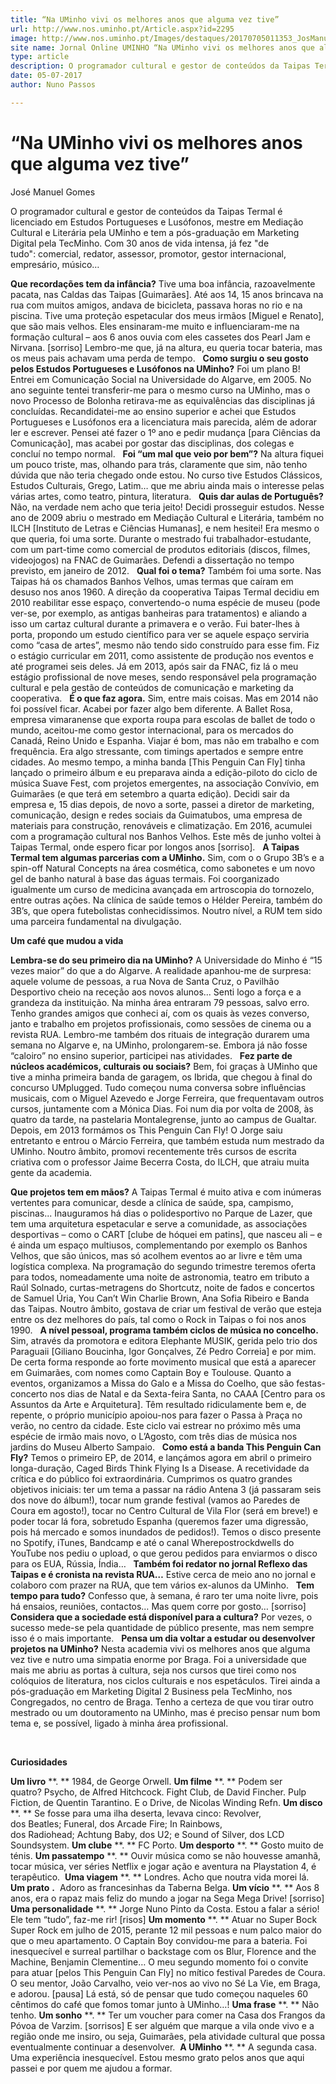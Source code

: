 ```yaml
---
title: “Na UMinho vivi os melhores anos que alguma vez tive”
url: http://www.nos.uminho.pt/Article.aspx?id=2295
image: http://www.nos.uminho.pt/Images/destaques/20170705011353_JosManuelGomes.jpg
site name: Jornal Online UMINHO “Na UMinho vivi os melhores anos que alguma vez tive”
type: article
description: O programador cultural e gestor de conteúdos da Taipas Termal é licenciado em Estudos Portugueses e Lusófonos, mestre em Mediação Cultural e Literária pela UMinho e tem a pós-graduação em Marketing Digital pela TecMinho. Com 30 anos de vida intensa, já fez "de tudo": comercial, redator, assessor, promotor, gestor internacional, empresário, músico…
date: 05-07-2017
author: Nuno Passos

---
```

# “Na UMinho vivi os melhores anos que alguma vez tive”


  

José Manuel Gomes

O programador cultural e gestor de conteúdos da Taipas Termal é licenciado em Estudos Portugueses e Lusófonos, mestre em Mediação Cultural e Literária pela UMinho e tem a pós-graduação em Marketing Digital pela TecMinho. Com 30 anos de vida intensa, já fez "de tudo": comercial, redator, assessor, promotor, gestor internacional, empresário, músico…

**Que recordações tem da infância?** 
Tive uma boa infância, razoavelmente pacata, nas Caldas das Taipas [Guimarães]. Até aos 14, 15 anos brincava na rua com muitos amigos, andava de bicicleta, passava horas no rio e na piscina. Tive uma proteção espetacular dos meus irmãos [Miguel e Renato], que são mais velhos. Eles ensinaram-me muito e influenciaram-me na formação cultural – aos 6 anos ouvia com eles cassetes dos Pearl Jam e Nirvana. [sorriso] Lembro-me que, já na altura, eu queria tocar bateria, mas os meus pais achavam uma perda de tempo.
 
**Como surgiu o seu gosto pelos Estudos Portugueses e Lusófonos na UMinho?** 
Foi um plano B! Entrei em Comunicação Social na Universidade do Algarve, em 2005. No ano seguinte tentei transferir-me para o mesmo curso na UMinho, mas o novo Processo de Bolonha retirava-me as equivalências das disciplinas já concluídas. Recandidatei-me ao ensino superior e achei que Estudos Portugueses e Lusófonos era a licenciatura mais parecida, além de adorar ler e escrever. Pensei até fazer o 1º ano e pedir mudança [para Ciências da Comunicação], mas acabei por gostar das disciplinas, dos colegas e concluí no tempo normal.
 
**Foi “um mal que veio por bem”?** 
Na altura fiquei um pouco triste, mas, olhando para trás, claramente que sim, não tenho dúvida que não teria chegado onde estou. No curso tive Estudos Clássicos, Estudos Culturais, Grego, Latim… que me abriu ainda mais o interesse pelas várias artes, como teatro, pintura, literatura.
 
**Quis dar aulas de Português?** 
Não, na verdade nem acho que teria jeito! Decidi prosseguir estudos. Nesse ano de 2009 abriu o mestrado em Mediação Cultural e Literária, também no ILCH [Instituto de Letras e Ciências Humanas], e nem hesitei! Era mesmo o que queria, foi uma sorte. Durante o mestrado fui trabalhador-estudante, com um part-time como comercial de produtos editoriais (discos, filmes, videojogos) na FNAC de Guimarães. Defendi a dissertação no tempo previsto, em janeiro de 2012.
 
**Qual foi o tema?** 
Também foi uma sorte. Nas Taipas há os chamados Banhos Velhos, umas termas que caíram em desuso nos anos 1960. A direção da cooperativa Taipas Termal decidiu em 2010 reabilitar esse espaço, convertendo-o numa espécie de museu (pode ver-se, por exemplo, as antigas banheiras para tratamentos) e aliando a isso um cartaz cultural durante a primavera e o verão. Fui bater-lhes à porta, propondo um estudo científico para ver se aquele espaço serviria como “casa de artes”, mesmo não tendo sido construído para esse fim. Fiz o estágio curricular em 2011, como assistente de produção nos eventos e até programei seis deles. Já em 2013, após sair da FNAC, fiz lá o meu estágio profissional de nove meses, sendo responsável pela programação cultural e pela gestão de conteúdos de comunicação e marketing da cooperativa.
 
**É o que faz agora.** 
Sim, entre mais coisas. Mas em 2014 não foi possível ficar. Acabei por fazer algo bem diferente. A Ballet Rosa, empresa vimaranense que exporta roupa para escolas de ballet de todo o mundo, aceitou-me como gestor internacional, para os mercados do Canadá, Reino Unido e Espanha. Viajar é bom, mas não em trabalho e com frequência. Era algo stressante, com timings apertados e sempre entre cidades. Ao mesmo tempo, a minha banda [This Penguin Can Fly] tinha lançado o primeiro álbum e eu preparava ainda a edição-piloto do ciclo de música Suave Fest, com projetos emergentes, na associação Convívio, em Guimarães (e que terá em setembro a quarta edição). Decidi sair da empresa e, 15 dias depois, de novo a sorte, passei a diretor de marketing, comunicação, design e redes sociais da Guimatubos, uma empresa de materiais para construção, renováveis e climatização. Em 2016, acumulei com a programação cultural nos Banhos Velhos. Este mês de junho voltei à Taipas Termal, onde espero ficar por longos anos [sorriso].
 
**A Taipas Termal tem algumas parcerias com a UMinho.** 
Sim, com o o Grupo 3B’s e a spin-off Natural Concepts na área cosmética, como sabonetes e um novo gel de banho natural à base das águas termais. Foi coorganizado igualmente um curso de medicina avançada em artroscopia do tornozelo, entre outras ações. Na clínica de saúde temos o Hélder Pereira, também do 3B’s, que opera futebolistas conhecidíssimos. Noutro nível, a RUM tem sido uma parceira fundamental na divulgação.

**Um café que mudou a vida** 

**Lembra-se do seu primeiro dia na UMinho?** 
A Universidade do Minho é “15 vezes maior” do que a do Algarve. A realidade apanhou-me de surpresa: aquele volume de pessoas, a rua Nova de Santa Cruz, o Pavilhão Desportivo cheio na receção aos novos alunos... Senti logo a força e a grandeza da instituição. Na minha área entraram 79 pessoas, salvo erro. Tenho grandes amigos que conheci aí, com os quais às vezes converso, janto e trabalho em projetos profissionais, como sessões de cinema ou a revista RUA. Lembro-me também dos rituais de integração durarem uma semana no Algarve e, na UMinho, prolongarem-se. Embora já não fosse “caloiro” no ensino superior, participei nas atividades.
 
**Fez parte de núcleos académicos, culturais ou sociais?** 
Bem, foi graças à UMinho que tive a minha primeira banda de garagem, os Ibrida, que chegou à final do concurso UMplugged. Tudo começou numa conversa sobre influências musicais, com o Miguel Azevedo e Jorge Ferreira, que frequentavam outros cursos, juntamente com a Mónica Dias. Foi num dia por volta de 2008, às quatro da tarde, na pastelaria Montalegrense, junto ao campus de Gualtar. Depois, em 2013 formámos os This Penguin Can Fly! O Jorge saiu entretanto e entrou o Márcio Ferreira, que também estuda num mestrado da UMinho. Noutro âmbito, promovi recentemente três cursos de escrita criativa com o professor Jaime Becerra Costa, do ILCH, que atraiu muita gente da academia.
 

**Que projetos tem em mãos?** 
A Taipas Termal é muito ativa e com inúmeras vertentes para comunicar, desde a clínica de saúde, spa, campismo, piscinas... Inauguramos há dias o polidesportivo no Parque de Lazer, que tem uma arquitetura espetacular e serve a comunidade, as associações desportivas – como o CART [clube de hóquei em patins], que nasceu ali – e é ainda um espaço multiusos, complementando por exemplo os Banhos Velhos, que são únicos, mas só acolhem eventos ao ar livre e têm uma logística complexa. Na programação do segundo trimestre teremos oferta para todos, nomeadamente uma noite de astronomia, teatro em tributo a Raúl Solnado, curtas-metragens do Shortcutz, noite de fados e concertos de Samuel Úria, You Can’t Win Charlie Brown, Ana Sofia Ribeiro e Banda das Taipas. Noutro âmbito, gostava de criar um festival de verão que esteja entre os dez melhores do país, tal como o Rock in Taipas o foi nos anos 1990.
 
**A nível pessoal, programa também ciclos de música no concelho.** 
Sim, através da promotora e editora Elephante MUSIK, gerida pelo trio dos Paraguaii [Giliano Boucinha, Igor Gonçalves, Zé Pedro Correia] e por mim. De certa forma responde ao forte movimento musical que está a aparecer em Guimarães, com nomes como Captain Boy e Toulouse. Quanto a eventos, organizamos a Missa do Galo e a Missa do Coelho, que são festas-concerto nos dias de Natal e da Sexta-feira Santa, no CAAA [Centro para os Assuntos da Arte e Arquitetura]. Têm resultado ridiculamente bem e, de repente, o próprio município apoiou-nos para fazer o Passa à Praça no verão, no centro da cidade. Este ciclo vai estrear no próximo mês uma espécie de irmão mais novo, o L’Agosto, com três dias de música nos jardins do Museu Alberto Sampaio.
 
**Como está a banda This Penguin Can Fly?** 
Temos o primeiro EP, de 2014, e lançámos agora em abril o primeiro longa-duração, Caged Birds Think Flying Is a Disease. A recetividade da crítica e do público foi extraordinária. Cumprimos os quatro grandes objetivos iniciais: ter um tema a passar na rádio Antena 3 (já passaram seis dos nove do álbum!), tocar num grande festival (vamos ao Paredes de Coura em agosto!), tocar no Centro Cultural de Vila Flor (será em breve!) e poder tocar lá fora, sobretudo Espanha (queremos fazer uma digressão, pois há mercado e somos inundados de pedidos!). Temos o disco presente no Spotify, iTunes, Bandcamp e até o canal Wherepostrockdwells do YouTube nos pediu o upload, o que gerou pedidos para enviarmos o disco para os EUA, Rússia, Índia…
 
**Também foi redator no jornal Reflexo das Taipas e é cronista na revista RUA…** 
Estive cerca de meio ano no jornal e colaboro com prazer na RUA, que tem vários ex-alunos da UMinho.
 
**Tem tempo para tudo?** 
Confesso que, à semana, é raro ter uma noite livre, pois há ensaios, reuniões, contactos… Mas quem corre por gosto… [sorriso]
 
**Considera que a sociedade está disponível para a cultura?** 
Por vezes, o sucesso mede-se pela quantidade de público presente, mas nem sempre isso é o mais importante.
 
**Pensa um dia voltar a estudar ou desenvolver projetos na UMinho?** 
Nesta academia vivi os melhores anos que alguma vez tive e nutro uma simpatia enorme por Braga. Foi a universidade que mais me abriu as portas à cultura, seja nos cursos que tirei como nos colóquios de literatura, nos ciclos culturais e nos espetáculos. Tirei ainda a pós-graduação em Marketing Digital 2 Business pela TecMinho, nos Congregados, no centro de Braga. Tenho a certeza de que vou tirar outro mestrado ou um doutoramento na UMinho, mas é preciso pensar num bom tema e, se possível, ligado à minha área profissional.

 

**Curiosidades** 

**Um livro** **. ** 1984, de George Orwell.
**Um filme** **. ** Podem ser quatro? Psycho, de Alfred Hitchcock. Fight Club, de David Fincher. Pulp Fiction, de Quentin Tarantino. E o Drive, de Nicolas Winding Refn.
**Um disco** **. ** Se fosse para uma ilha deserta, levava cinco: Revolver, dos Beatles; Funeral, dos Arcade Fire; In Rainbows, dos Radiohead; Achtung Baby, dos U2; e Sound of Silver, dos LCD Soundsystem.
**Um clube** **. ** FC Porto.
**Um desporto** **. ** Gosto muito de ténis.
**Um passatempo** **. ** Ouvir música como se não houvesse amanhã, tocar música, ver séries Netflix e jogar ação e aventura na Playstation 4, é terapêutico. 
**Uma viagem** **. ** Londres. Acho que noutra vida morei lá.
**Um prato** **.**  Adoro as francesinhas da Taberna Belga.
**Um vício** **. ** Aos 8 anos, era o rapaz mais feliz do mundo a jogar na Sega Mega Drive! [sorriso]
**Uma personalidade** **. ** Jorge Nuno Pinto da Costa. Estou a falar a sério! Ele tem “tudo”, faz-me rir! [risos]
**Um momento** **. ** Atuar no Super Bock Super Rock em julho de 2015, perante 12 mil pessoas e num palco maior do que o meu apartamento. O Captain Boy convidou-me para a bateria. Foi inesquecível e surreal partilhar o backstage com os Blur, Florence and the Machine, Benjamin Clementine… O meu segundo momento foi o convite para atuar [pelos This Penguin Can Fly] no mítico festival Paredes de Coura. O seu mentor, João Carvalho, veio ver-nos ao vivo no Sé La Vie, em Braga, e adorou. [pausa] Lá está, só de pensar que tudo começou naqueles 60 cêntimos do café que fomos tomar junto à UMinho…!
**Uma frase** **. ** Não tenho.
**Um sonho** **. ** Ter um voucher para comer na Casa dos Frangos da Póvoa de Varzim. [sorrisos] E ser alguém que marque a vila onde vivo e a região onde me insiro, ou seja, Guimarães, pela atividade cultural que possa eventualmente continuar a desenvolver. 
**A UMinho** **. ** A segunda casa. Uma experiência inesquecível. Estou mesmo grato pelos anos que aqui passei e por quem me ajudou a formar.
 

